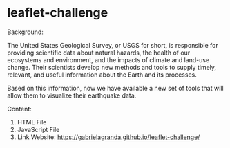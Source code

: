 # leaflet-challenge

Background:
    
The United States Geological Survey, or USGS for short, is responsible for providing scientific data about natural hazards, the health of our ecosystems and environment, and the impacts of climate and land-use change. Their scientists develop new methods and tools to supply timely, relevant, and useful information about the Earth and its processes.

Based on this information, now we have available a new set of tools that will allow them to visualize their earthquake data.
    
Content:
    
1. HTML File
2. JavaScript File
3. Link Website: https://gabrielagranda.github.io/leaflet-challenge/
        

